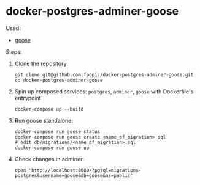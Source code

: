 # docker-postgres-adminer-goose

Used:
- [goose](https://github.com/pressly/goose)

Steps:
1. Clone the repository
    ```shell script
    git clone git@github.com:fpopic/docker-postgres-adminer-goose.git
    cd docker-postgres-adminer-goose
    ```

1. Spin up composed services: `postgres`, `adminer`, `goose` with Dockerfile's entrypoint`
    ```shell script
    docker-compose up --build
    ```

1. Run goose standalone:
    ```shell script
    docker-compose run goose status
    docker-compose run goose create <name_of_migration> sql
    # edit db/migrations/<name_of_migration>.sql
    docker-compose run goose up
    ```

1. Check changes in adminer:
    ```shell script
    open 'http://localhost:8080/?pgsql=migrations-postgres&username=goose&db=goose&ns=public'
    ```
